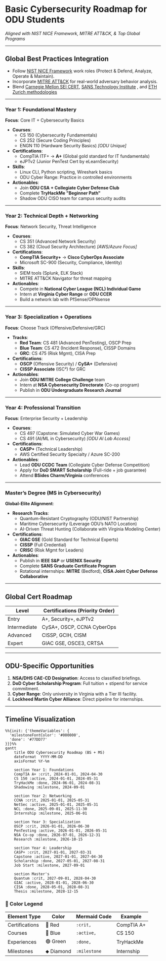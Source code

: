 # Basic Cybersecurity Roadmap for ODU Students  
*Aligned with NIST NICE Framework, MITRE ATT&CK, & Top Global Programs*  

---

## **Global Best Practices Integration**  
- Follow [NIST NICE Framework](https://www.nist.gov/cyberframework) work roles (Protect & Defend, Analyze, Operate & Maintain).  
- Incorporate [MITRE ATT&CK](https://attack.mitre.org/) for real-world adversary behavior analysis.  
- Blend [Carnegie Mellon SEI CERT](https://www.cto.mil/dtea/sei_cmu/), [SANS Technology Institute](https://www.sans.edu/) , and [ETH Zurich methodologies](https://pp.ethz.ch/research/methodology.html)  

---

### **Year 1: Foundational Mastery**  
**Focus**: Core IT + Cybersecurity Basics  
- **Courses**:  
  - CS 150 (Cybersecurity Fundamentals)  
  - CS 252 (Secure Coding Principles)  
  - ENGN 110 (Hardware Security Basics) *[ODU Unique]*  
- **Certifications**:  
  - CompTIA ITF+ → **A+** (Global gold standard for IT fundamentals)  
  - eJPTv2 (Junior PenTest Cert by eLearnSecurity)  
- **Skills**:  
  - Linux CLI, Python scripting, Wireshark basics  
  - ODU Cyber Range: Practice in controlled environments  
- **Actionables**:  
  - Join **ODU CSA + Collegiate Cyber Defense Club**  
  - Complete **TryHackMe "Beginner Path"**  
  - Shadow ODU CISO team for campus security audits  

---

### **Year 2: Technical Depth + Networking**  
**Focus**: Network Security, Threat Intelligence  
- **Courses**:  
  - CS 351 (Advanced Network Security)  
  - CS 382 (Cloud Security Architecture) *[AWS/Azure Focus]*  
- **Certifications**:  
  - **CompTIA Security+** → **Cisco CyberOps Associate**  
  - Microsoft SC-900 (Security, Compliance, Identity)  
- **Skills**:  
  - SIEM tools (Splunk, ELK Stack)  
  - MITRE ATT&CK Navigator for threat mapping  
- **Actionables**:  
  - Compete in **National Cyber League (NCL) Individual Game**  
  - Intern at **Virginia Cyber Range** or **ODU CCER**  
  - Build a network lab with PfSense/OPNsense  

---

### **Year 3: Specialization + Operations**  
**Focus**: Choose Track (Offensive/Defensive/GRC)  
- **Tracks**:  
  - **Red Team**: CS 481 (Advanced PenTesting), OSCP Prep  
  - **Blue Team**: CS 472 (Incident Response), CISSP Domains  
  - **GRC**: CS 475 (Risk Mgmt), CISA Prep  
- **Certifications**:  
  - **OSCP** (Offensive Security) / **CySA+** (Defensive)  
  - **CISSP Associate** (ISC²) for GRC  
- **Actionables**:  
  - Join **ODU MITRE College Challenge** team  
  - Intern at **NSA Cybersecurity Directorate** (Co-op program)  
  - Publish in **ODU Undergraduate Research Journal**  

---

### **Year 4: Professional Transition**  
**Focus**: Enterprise Security + Leadership  
- **Courses**:  
  - CS 497 (Capstone: Simulated Cyber War Games)  
  - CS 491 (AI/ML in Cybersecurity) *[ODU AI Lab Access]*  
- **Certifications**:  
  - **CASP+** (Technical Leadership)  
  - AWS Certified Security Specialty / Azure SC-200  
- **Actionables**:  
  - Lead **ODU CCDC Team** (Collegiate Cyber Defense Competition)  
  - Apply for **DoD SMART Scholarship** (Full-ride + job guarantee)  
  - Attend **BSides Charm/Virginia** conferences  

---

### **Master’s Degree (MS in Cybersecurity)**  
**Global-Elite Alignment**:  
- **Research Tracks**:  
  - Quantum-Resistant Cryptography (ODU/NIST Partnership)  
  - Maritime Cybersecurity (Leverage ODU’s NATO Location)  
  - AI-Driven Threat Hunting (Collaborate with Virginia Modeling Center)  
- **Certifications**:  
  - **GIAC GSE** (Gold Standard for Technical Experts)  
  - **CISSP** (Full Credential)  
  - **CRISC** (Risk Mgmt for Leaders)  
- **Actionables**:  
  - Publish in **IEEE S&P** or **USENIX Security**  
  - Complete **SANS Graduate Certificate Program**  
  - Rotational internships: **MITRE** (Bedford), **CISA Joint Cyber Defense Collaborative**  

---

## **Global Cert Roadmap**  
| Level          | Certifications (Priority Order)       |  
|----------------|---------------------------------------|  
| Entry          | A+, Security+, eJPTv2                 |  
| Intermediate   | CySA+, OSCP, CCNA CyberOps            |  
| Advanced       | CISSP, GCIH, CISM                     |  
| Expert         | GIAC GSE, OSCE3, CRTSA                |  

---

## **ODU-Specific Opportunities**  
1. **NSA/DHS CAE-CD Designation**: Access to classified briefings.  
2. **DoD Cyber Scholarship Program**: Full tuition + stipend for service commitment.  
3. **Cyber Range**: Only university in Virginia with a Tier III facility.  
4. **Lockheed Martin Cyber Alliance**: Direct pipeline for internships.  

---

## **Timeline Visualization**  
```mermaid
%%{init: {'themeVariables': {
  'milestoneFontColor': '#000000',
  'done': '#77DD77'
}}}%%
gantt
    title ODU Cybersecurity Roadmap (BS + MS)
    dateFormat  YYYY-MM-DD
    axisFormat %Y-%m
    
    section Year 1: Foundations
    CompTIA A+ :crit, 2024-01-01, 2024-04-30
    CS 150 :active, 2024-01-01, 2024-05-31
    TryHackMe :done, 2024-06-01, 2024-08-31
    Shadowing :milestone, 2024-09-01
    
    section Year 2: Networking
    CCNA :crit, 2025-01-01, 2025-05-31
    NetSec :active, 2025-01-01, 2025-05-31
    NCL :done, 2025-09-01, 2025-11-30
    Internship :milestone, 2025-06-01
    
    section Year 3: Specialization
    OSCP :crit, 2026-01-01, 2026-06-30
    PenTesting :active, 2026-01-01, 2026-05-31
    NSA Co-op :done, 2026-07-01, 2026-12-31
    Research :milestone, 2026-10-15
    
    section Year 4: Leadership
    CASP+ :crit, 2027-01-01, 2027-03-31
    Capstone :active, 2027-01-01, 2027-04-30
    Scholarship :done, 2027-05-01, 2027-08-31
    Job Start :milestone, 2027-09-01
    
    section Master's
    Quantum :crit, 2027-09-01, 2028-04-30
    GIAC :active, 2028-01-01, 2028-06-30
    CISA :done, 2028-05-01, 2028-08-31
    Thesis :milestone, 2028-12-15
```
### 🎨 Color Legend

| Element Type   | Color       | Mermaid Code | Example          |
|----------------|-------------|--------------|------------------|
| Certifications | 🔴 Red      | `:crit,`     | CompTIA A+       |
| Courses        | 🔵 Blue     | `:active,`   | CS 150           |
| Experiences    | 🟢 Green    | `:done,`     | TryHackMe        |
| Milestones     | ⬥ Diamond   | `:milestone` | Internship       |
